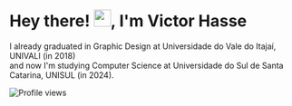 <h1 align="left">Hey there! <img src="https://raw.githubusercontent.com/kaueMarques/kaueMarques/master/hi.gif" width="30px" height="30px">, I'm Victor Hasse</h1>
<p>I already graduated in Graphic Design at Universidade do Vale do Itajaí, UNIVALI (in 2018) <br> and now I'm studying Computer Science at Universidade do Sul de Santa Catarina, UNISUL (in 2024).</p>
<p align="left"> <img src="https://komarev.com/ghpvc/?username=victorhasse&color=red" alt="Profile views" /> </p>

<!--
**victorhasse/victorhasse** is a ✨ _special_ ✨ repository because its `README.md` (this file) appears on your GitHub profile.

Here are some ideas to get you started:

- 🔭 I’m currently working on ...
- 🌱 I’m currently learning ...
- 👯 I’m looking to collaborate on ...
- 🤔 I’m looking for help with ...
- 💬 Ask me about ...
- 📫 How to reach me: ...
- 😄 Pronouns: ...
- ⚡ Fun fact: ...
-->
